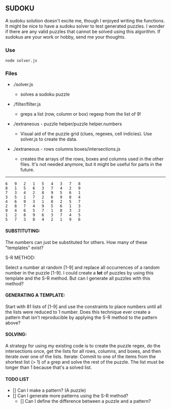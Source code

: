 ## SUDOKU

A sudoku solution doesn't excite me, though I enjoyed writing the functions. It might be nice to have a sudoku solver to test generated puzzles. I wonder if there are any valid puzzles that cannot be solved using this algorithm. If sudokus are your work or hobby, send me your thoughts.

### Use

```
node solver.js
```

### Files


- ./solver.js
	- solves a sudoku puzzle
- ./filter/filter.js
	- greps a list (row, column or box) regexp from the list of 9!

- ./extraneous - puzzle helper/puzzle helper.numbers
	- Visual aid of the puzzle grid (clues, regexes, cell indicies). Use solver.js to create the data.

- ./extraneous - rows columns boxes/intersections.js
	- creates the arrays of the rows, boxes and columns used in the other files. It's not needed anymore, but it might be useful for parts in the future.

----
```
6	9	2	1	5	4	3	7	8
8	1	5	6	3	7	4	2	9
7	3	4	2	8	9	5	6	1
3	5	1	7	2	6	9	8	4
4	6	9	3	1	8	2	5	7
2	8	7	4	9	5	6	1	3
9	4	6	5	7	1	8	3	2
1	2	8	9	6	3	7	4	5
5	7	3	8	4	2	1	9	6
```

#### SUBSTITUTING:

The numbers can just be substituted for others. How many of these "templates" exist?

S-R METHOD:

Select a number at random [1-9] and replace all occurrences of a random number in the puzzle [1-9]. I could create a **lot** of puzzles by using this template and the S-R method. But can I generate all puzzles with this method?


#### GENERATING A TEMPLATE:

Start with 81 lists of [1-9] and use the constraints to place numbers until all the lists were reduced to 1 number. Does this technique ever create a pattern that isn't reproducible by applying the S-R method to the pattern above?


#### SOLVING:

A strategy for using my existing code is to create the puzzle regex, do the intersections once, get the lists for all rows, columns, and boxes, and then iterate over one of the lists. Iterate: Commit to one of the items from the shortest list (> 1) of a grep and solve the rest of the puzzle. The list must be longer than 1 because that's a solved list.


#### TODO LIST
- [] Can I make a pattern? (A puzzle)
- [] Can I generate more patterns using the S-R method?
	- [] Can I define the difference between a puzzle and a pattern?
